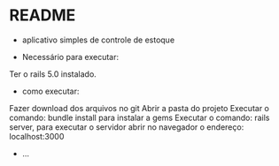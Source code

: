# README


* aplicativo simples de controle de estoque

* Necessário para executar:

Ter o rails 5.0 instalado.

* como executar:

Fazer download dos arquivos no git
Abrir a pasta do projeto
Executar o comando: bundle install para instalar a gems
Executar o comando: rails server, para executar o servidor
abrir no navegador o endereço: localhost:3000


* ...
